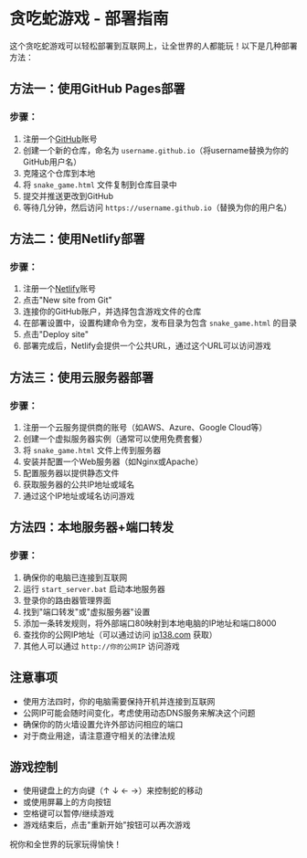 # 贪吃蛇游戏 - 部署指南

这个贪吃蛇游戏可以轻松部署到互联网上，让全世界的人都能玩！以下是几种部署方法：

## 方法一：使用GitHub Pages部署

### 步骤：
1. 注册一个[GitHub](https://github.com)账号
2. 创建一个新的仓库，命名为 `username.github.io`（将username替换为你的GitHub用户名）
3. 克隆这个仓库到本地
4. 将 `snake_game.html` 文件复制到仓库目录中
5. 提交并推送更改到GitHub
6. 等待几分钟，然后访问 `https://username.github.io`（替换为你的用户名）

## 方法二：使用Netlify部署

### 步骤：
1. 注册一个[Netlify](https://www.netlify.com)账号
2. 点击"New site from Git"
3. 连接你的GitHub账户，并选择包含游戏文件的仓库
4. 在部署设置中，设置构建命令为空，发布目录为包含 `snake_game.html` 的目录
5. 点击"Deploy site"
6. 部署完成后，Netlify会提供一个公共URL，通过这个URL可以访问游戏

## 方法三：使用云服务器部署

### 步骤：
1. 注册一个云服务提供商的账号（如AWS、Azure、Google Cloud等）
2. 创建一个虚拟服务器实例（通常可以使用免费套餐）
3. 将 `snake_game.html` 文件上传到服务器
4. 安装并配置一个Web服务器（如Nginx或Apache）
5. 配置服务器以提供静态文件
6. 获取服务器的公共IP地址或域名
7. 通过这个IP地址或域名访问游戏

## 方法四：本地服务器+端口转发

### 步骤：
1. 确保你的电脑已连接到互联网
2. 运行 `start_server.bat` 启动本地服务器
3. 登录你的路由器管理界面
4. 找到"端口转发"或"虚拟服务器"设置
5. 添加一条转发规则，将外部端口80映射到本地电脑的IP地址和端口8000
6. 查找你的公网IP地址（可以通过访问 [ip138.com](http://www.ip138.com) 获取）
7. 其他人可以通过 `http://你的公网IP` 访问游戏

## 注意事项
- 使用方法四时，你的电脑需要保持开机并连接到互联网
- 公网IP可能会随时间变化，考虑使用动态DNS服务来解决这个问题
- 确保你的防火墙设置允许外部访问相应的端口
- 对于商业用途，请注意遵守相关的法律法规

## 游戏控制
- 使用键盘上的方向键（↑ ↓ ← →）来控制蛇的移动
- 或使用屏幕上的方向按钮
- 空格键可以暂停/继续游戏
- 游戏结束后，点击"重新开始"按钮可以再次游戏

祝你和全世界的玩家玩得愉快！